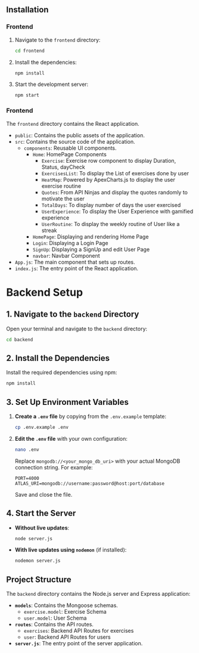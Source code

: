 ## Installation

### Frontend

1. Navigate to the `frontend` directory:
    ```sh
    cd frontend
    ```
2. Install the dependencies:
    ```sh
    npm install
    ```
3. Start the development server:
    ```sh
    npm start
    ```

### Frontend

The `frontend` directory contains the React application.

- `public`: Contains the public assets of the application.
- `src`: Contains the source code of the application.
  - `components`: Reusable UI components.
    - `Home`: HomePage Components
      - `Exercise`: Exercise row component to display Duration, Status, dayCheck
      - `ExercisesList`: To display the List of exercises done by user
      - `HeatMap`: Powered by ApexCharts.js to display the user exercise routine
      - `Quotes`: From API Ninjas and display the quotes randomly to motivate the user
      - `TotalDays`: To display number of days the user exercised
      - `UserExperience`: To display the User Experience with gamified experience
      - `UserRoutine`: To display the weekly routine of User like a streak 
    - `HomePage`: Displaying and rendering Home Page
    - `Login`: Displaying a Login Page
    - `SignUp`: Displaying a SignUp and edit User Page
    - `navbar`: Navbar Component
- `App.js`: The main component that sets up routes.
- `index.js`: The entry point of the React application.

# Backend Setup

## 1. Navigate to the `backend` Directory

Open your terminal and navigate to the `backend` directory:

```sh
cd backend
```

## 2. Install the Dependencies

Install the required dependencies using npm:

```sh
npm install
```

## 3. Set Up Environment Variables

1. **Create a `.env` file** by copying from the `.env.example` template:

   ```sh
   cp .env.example .env
   ```

2. **Edit the `.env` file** with your own configuration:

   ```sh
   nano .env
   ```

   Replace `mongodb://<your_mongo_db_uri>` with your actual MongoDB connection string. For example:

   ```env
   PORT=4000
   ATLAS_URI=mongodb://username:password@host:port/database
   ```

   Save and close the file.

## 4. Start the Server

- **Without live updates**:

  ```sh
  node server.js
  ```

- **With live updates using `nodemon`** (if installed):

  ```sh
  nodemon server.js
  ```

## Project Structure

The `backend` directory contains the Node.js server and Express application:

- **`models`**: Contains the Mongoose schemas.
  - `exercise.model`: Exercise Schema
  - `user.model`: User Schema 
- **`routes`**: Contains the API routes.
  - `exercises`: Backend API Routes for exercises
  - `user`: Backend API Routes for users 
- **`server.js`**: The entry point of the server application.
